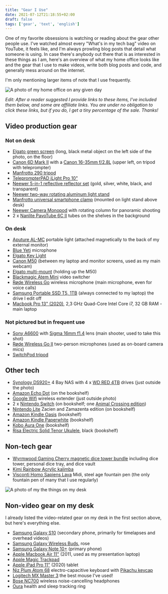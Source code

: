 ```yaml
---
title: "Gear I Use"
date: 2021-07-12T21:18:55+02:00
draft: false
tags: ['gear', 'text', 'english']
---
```

One of my favorite obsessions is watching or reading about the gear other people use. I've watched almost every "What's in my tech bag" video on YouTube, it feels like, and I'm always prowling blog posts that detail what someone is using. In case there's anybody out there that is as interested in these things as I am, here's an overview of what my home office looks like and the gear that I use to make videos, write both blog posts and code, and generally mess around on the internet.

I'm only mentioning larger items of note that I use frequently.

![A photo of my home office on any given day](/assets/gear-study.JPG)

_Edit: After a reader suggested I provide links to these items, I've included them below, and some are affiliate links. You are under no obligation to click these links, but if you do, I get a tiny percentage of the sale. Thanks!_

## Video production gear

### Not on desk

- [Elgato green screen](https://amzn.to/3jcSNva) (long, black metal object on the left side of the photo, on the floor)
- [Canon 6D Mark II](https://amzn.to/3ltqOdy) with a [Canon 16-35mm f/2.8L](https://amzn.to/3rTm6XK) (upper left, on tripod with teleprompter)
- [Manfrotto 290 tripod](https://amzn.to/3rQ1kIl)
- [TeleprompterPAD iLight Pro 10"](https://amzn.to/2TQA3sD)
- [Neewer 5-in-1 reflective reflector set](https://amzn.to/3jiNpH1) (gold, silver, white, black, and transparent)
- [Neewer two-way rotating aluminum light stand](https://amzn.to/3fpnkVC)
- [Manfrotto universal smartphone clamp](https://amzn.to/3jen4K2) (mounted on light stand above desk)
- [Neewer Camera Monopod](https://amzn.to/2WSA3tt) with rotating column for panoramic shooting
- 2 x [Nanlite PavoTube 6C II](http://en.nanlite.com/products/detail-174) tubes on the shelves in the background

### On desk

- [Aputure AL-MC](https://amzn.to/3fub99P) portable light (attached magnetically to the back of my external monitor)
- [Blue Yeti](https://amzn.to/3foIliT) microphone
- [Elgato Key Light](https://amzn.to/3s46hxv)
- [Canon M50](https://amzn.to/3yi8VSp) (between my laptop and monitor screens, used as my main webcam)
- [Elgato multi-mount](https://amzn.to/3A7HKdv) (holding up the M50)
- [Blackmagic Atem Mini](https://amzn.to/3fv26FA) video switcher
- [Røde Wireless Go](https://amzn.to/3rZfVRW) wireless microphone (main microphone, even for voice calls)
- [Samsung Portable SSD T5, 1TB](https://amzn.to/2Vcj84H) (always connected to my laptop) the drive I edit off
- [Macbook Pro 13" (2020)](https://amzn.to/3rZggnG), 2,3 GHz Quad-Core Intel Core i7, 32 GB RAM - main laptop

### Not pictured but in frequent use

- [Sony A6600](https://amzn.to/3CmuLH1) with [Sigma 16mm f1.4](https://amzn.to/3xn3ZKD) lens (main shooter, used to take this shot) 
- [Røde Wireless Go II](https://amzn.to/2Vc1A8R) two-person microphones (used as on-board camera mics)
- [SwitchPod tripod](https://amzn.to/3fowSA0)

## Other tech

- [Synology DS920+](https://amzn.to/3AbSrff) 4 Bay NAS with 4 x [WD RED 4TB](https://amzn.to/2VesKfg) drives (just outside the photo)
- [Amazon Echo Dot](https://amzn.to/3iki732) (on the bookshelf)
- [Google Wifi](https://amzn.to/3rZh0Ju) wireless extender (just outside photo)
- 2 x [Nintendo Switch](https://amzn.to/3jcWy3K) (on bookshelf; one [Animal Crossing edition](https://amzn.to/3jgXK6h))
- [Nintendo Lite](https://amzn.to/3A8PBr8) Zacien and Zamazenta edition (on bookshelf)
- [Amazon Kindle Oasis](https://amzn.to/3xsRwFy) (bookshelf)
- [Amazon Kindle Paperwhite](https://amzn.to/37fVvur) (bookshelf)
- [Kobo Aura One](https://us.kobobooks.com/products/kobo-aura-one/) (bookshelf)
- [Risa Electric Solid Tenor Ukulele](https://www.thomannmusic.com/risa_uke_solid_tenor.htm), black (bookshelf)

## Non-tech gear

- [Wyrmwood Gaming Cherry magnetic dice tower bundle](https://wyrmwoodgaming.com/products/cherry-magnetic-dice-tower/) including dice tower, personal dice tray, and dice vault
- [Kimi Rainbow Acrylic kalimba](https://amzn.to/3jioG5p)
- [Visconti Homo Sapiens Lava](https://amzn.to/3CeHdIw) Midi, steel age fountain pen (the only fountain pen of many that I use regularly)

![A photo of my the things on my desk](/assets/gear-desk.JPG)

## Non-video gear on my desk

I already listed the video-related gear on my desk in the first section above, but here's everything else.

- [Samsung Galaxy S10](https://amzn.to/3fst7JV) (secondary phone, primarily for timelapses and overhead videos)
- [Samsung Galaxy Wireless Buds](https://amzn.to/3lrYgkl), rose
- [Samsung Galaxy Note 10+](https://amzn.to/3CfKxmH) (primary phone)
- [Apple Macbook Air 11"](https://amzn.to/3lotmtj) (2011, used as my presentation laptop)
- [Apple Magic Trackpad](https://amzn.to/3inWn6g)
- [Apple iPad Pro 11"](https://amzn.to/3CgzR7E) (2020) tablet
- [Niz Plum Atom 68](https://www.nizkeyboard.com/collections/peripherals/products/niz-2019-new-atom-68-ec-bluetooth-keyboard-rgb-or-non-rgb?variant=30346364059719) electro-capacitive keyboard with [Pikachu keycap](https://www.etsy.com/listing/902250753)
- [Logitech MX Master 3](https://amzn.to/3xpYeMe) the best mouse I've used!
- [Bose NC700](https://amzn.to/3lt8rFi) wireless noise-cancelling headphones
- [Oura](https://ouraring.com/product/heritage-silver/step1) health and sleep tracking ring